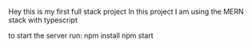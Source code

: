 Hey this is my first full stack project
In this project I am using the MERN stack with typescript

to start the server run: 
    npm install
    npm start   
